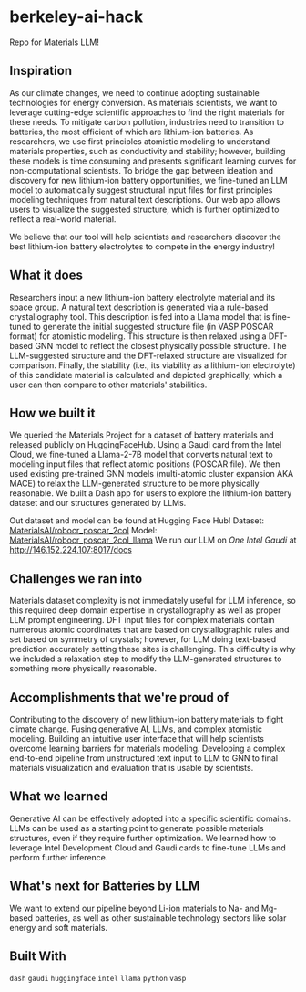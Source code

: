 # berkeley-ai-hack

Repo for Materials LLM!

## Inspiration
As our climate changes, we need to continue adopting sustainable technologies for energy conversion. As materials scientists, we want to leverage cutting-edge scientific approaches to find the right materials for these needs. To mitigate carbon pollution, industries need to transition to batteries, the most efficient of which are lithium-ion batteries. As researchers, we use first principles atomistic modeling to understand materials properties, such as conductivity and stability; however, building these models is time consuming and presents significant learning curves for non-computational scientists. To bridge the gap between ideation and discovery for new lithium-ion battery opportunities, we fine-tuned an LLM model to automatically suggest structural input files for first principles modeling techniques from natural text descriptions. Our web app allows users to visualize the suggested structure, which is further optimized to reflect a real-world material.

We believe that our tool will help scientists and researchers discover the best lithium-ion battery electrolytes to compete in the energy industry!

## What it does
Researchers input a new lithium-ion battery electrolyte material and its space group. A natural text description is generated via a rule-based crystallography tool. This description is fed into a Llama model that is fine-tuned to generate the initial suggested structure file (in VASP POSCAR format) for atomistic modeling. This structure is then relaxed using a DFT-based GNN model to reflect the closest physically possible structure. The LLM-suggested structure and the DFT-relaxed structure are visualized for comparison. Finally, the stability (i.e., its viability as a lithium-ion electrolyte) of this candidate material is calculated and depicted graphically, which a user can then compare to other materials' stabilities.

## How we built it
We queried the Materials Project for a dataset of battery materials and released publicly on HuggingFaceHub. Using a Gaudi card from the Intel Cloud, we fine-tuned a Llama-2-7B model that converts natural text to modeling input files that reflect atomic positions (POSCAR file). We then used existing pre-trained GNN models (multi-atomic cluster expansion AKA MACE) to relax the LLM-generated structure to be more physically reasonable. We built a Dash app for users to explore the lithium-ion battery dataset and our structures generated by LLMs.

Out dataset and model can be found at Hugging Face Hub!
Dataset: [MaterialsAI/robocr_poscar_2col](https://huggingface.co/datasets/MaterialsAI/robocr_poscar_2col)
Model: [MaterialsAI/robocr_poscar_2col_llama](https://huggingface.co/MaterialsAI/robocr_poscar_2col_llama)
We run our LLM on *One Intel Gaudi* at http://146.152.224.107:8017/docs

## Challenges we ran into
Materials dataset complexity is not immediately useful for LLM inference, so this required deep domain expertise in crystallography as well as proper LLM prompt engineering. DFT input files for complex materials contain numerous atomic coordinates that are based on crystallographic rules and set based on symmetry of crystals; however, for LLM doing text-based prediction accurately setting these sites is challenging. This difficulty is why we included a relaxation step to modify the LLM-generated structures to something more physically reasonable.

## Accomplishments that we're proud of
Contributing to the discovery of new lithium-ion battery materials to fight climate change. Fusing generative AI, LLMs, and complex atomistic modeling. Building an intuitive user interface that will help scientists overcome learning barriers for materials modeling. Developing a complex end-to-end pipeline from unstructured text input to LLM to GNN to final materials visualization and evaluation that is usable by scientists.

## What we learned
Generative AI can be effectively adopted into a specific scientific domains. LLMs can be used as a starting point to generate possible materials structures, even if they require further optimization. We learned how to leverage Intel Development Cloud and Gaudi cards to fine-tune LLMs and perform further inference.

## What's next for Batteries by LLM
We want to extend our pipeline beyond Li-ion materials to Na- and Mg-based batteries, as well as other sustainable technology sectors like solar energy and soft materials.

## Built With
```dash```
```gaudi```
```huggingface```
```intel```
```llama```
```python```
```vasp```
